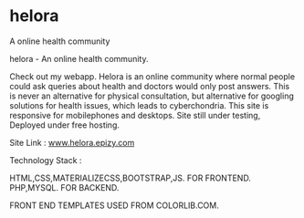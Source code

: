 # helora
A online health community


helora - An online health community.

Check out my webapp.
Helora is an online community where normal people could ask queries about health and doctors would only post answers. 
This is never an alternative for physical consultation, but alternative for googling solutions for health issues, which leads to cyberchondria.
This site is responsive for mobilephones and desktops. Site still under testing, Deployed under free hosting.

Site Link : www.helora.epizy.com

Technology Stack :

HTML,CSS,MATERIALIZECSS,BOOTSTRAP,JS. FOR FRONTEND.
PHP,MYSQL. FOR BACKEND.

FRONT END TEMPLATES USED FROM  COLORLIB.COM.

